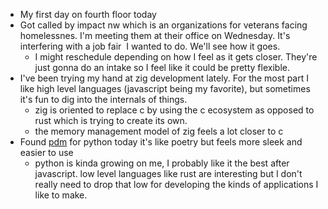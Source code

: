 *   My first day on fourth floor today
*   Got called by impact nw which is an organizations for veterans facing homelessnes. I'm meeting them at their office on Wednesday. It's interfering with a job fair  I wanted to do. We'll see how it goes.
    *   I might reschedule depending on how I feel as it gets closer. They're just gonna do an intake so I feel like it could be pretty flexible.
*   I've been trying my hand at zig development lately. For the most part I like high level languages (javascript being my favorite), but sometimes it's fun to dig into the internals of things.
    *   zig is oriented to replace c by using the c ecosystem as opposed to rust which is trying to create its own.
    *   the memory management model of zig feels a lot closer to c
*   Found [pdm](https://github.com/pdm-project/pdm) for python today it's like poetry but feels more sleek and easier to use
    *   python is kinda growing on me, I probably like it the best after javascript. low level languages like rust are interesting but I don't really need to drop that low for developing the kinds of applications I like to make.